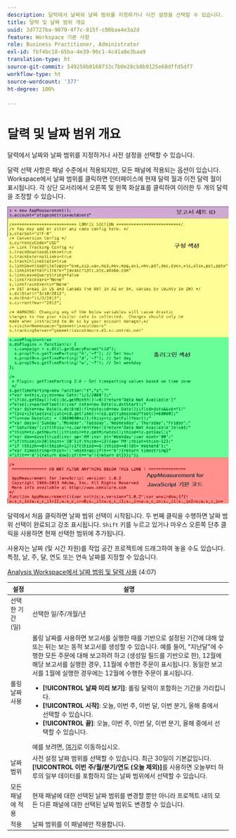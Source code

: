 ```yaml
---
description: 달력에서 날짜와 날짜 범위를 지정하거나 사전 설정을 선택할 수 있습니다.
title: 달력 및 날짜 범위 개요
uuid: 3d7727ba-9070-4f7c-815f-c98baa4e3a2d
feature: Workspace 기본 사항
role: Business Practitioner, Administrator
exl-id: fbf4bc18-65ba-4e39-96c1-4c41a8e3baa9
translation-type: ht
source-git-commit: 549258b0168733c7b0e28cb8b9125e68dffd5df7
workflow-type: ht
source-wordcount: '377'
ht-degree: 100%

---
```


# 달력 및 날짜 범위 개요

달력에서 날짜와 날짜 범위를 지정하거나 사전 설정을 선택할 수 있습니다.

달력 선택 사항은 패널 수준에서 적용되지만, 모든 패널에 적용되는 옵션이 있습니다. Workspace에서 날짜 범위를 클릭하면 인터페이스에 현재 달력 월과 이전 달력 월이 표시됩니다. 각 상단 모서리에서 오른쪽 및 왼쪽 화살표를 클릭하여 이러한 두 개의 달력을 조정할 수 있습니다.

![달력](assets/aw_calendar.png)

달력에서 처음 클릭하면 날짜 범위 선택이 시작됩니다. 두 번째 클릭을 수행하면 날짜 범위 선택이 완료되고 강조 표시됩니다. `Shift` 키를 누르고 있거나 마우스 오른쪽 단추 클릭을 사용하면 현재 선택한 범위에 추가됩니다.

사용자는 날짜 (및 시간 차원)를 작업 공간 프로젝트에 드래그하여 놓을 수도 있습니다. 특정, 날, 주, 달, 연도 또는 연속 날짜를 지정할 수 있습니다.

[Analysis Workspace에서 날짜 범위 및 달력 사용](https://docs.adobe.com/content/help/ko-KR/analytics-learn/tutorials/analysis-workspace/calendar-and-date-ranges/using-dates-in-analysis-workspace.html) (4:07)

| 설정 | 설명 |
|--- |--- |
| 선택한 기간 (일) | 선택한 일/주/개월/년 |
| 롤링 날짜 사용 | 롤링 날짜를 사용하면 보고서를 실행한 때를 기반으로 설정된 기간에 대해 앞 또는 뒤는 보는 동적 보고서를 생성할 수 있습니다. 예를 들어, &quot;지난달&quot;에 수행한 모든 주문에 대해 보고하려 하고 (생성일 필드를 기반으로 한), 12월에 해당 보고서를 실행한 경우, 11월에 수행한 주문이 표시됩니다. 동일한 보고서를 1월에 실행한 경우에는 12월에 수행한 주문이 표시됩니다. <ul><li>**[!UICONTROL 날짜 미리 보기]**: 롤링 달력이 포함하는 기간을 가리킵니다.</li><li>**[!UICONTROL 시작]**: 오늘, 이번 주, 이번 달, 이번 분기, 올해 중에서 선택할 수 있습니다.</li><li>**[!UICONTROL 끝]**: 오늘, 이번 주, 이번 달, 이번 분기, 올해 중에서 선택할 수 있습니다.</li></ul>예를 보려면, [여기](/help/analyze/analysis-workspace/components/calendar-date-ranges/custom-date-ranges.md)로 이동하십시오. |
| 날짜 범위 | 사전 설정 날짜 범위를 선택할 수 있습니다. 최근 30일이 기본값입니다. **[!UICONTROL 이번 주/월/분기/연도 (오늘 제외)]**&#x200B;를 사용하면 오늘부터 하루의 일부 데이터를 포함하지 않는 날짜 범위에서 선택할 수 있습니다. |
| 모든 패널에 적용 | 현재 패널에 대한 선택된 날짜 범위를 변경할 뿐만 아니라 프로젝트 내의 모든 다른 패널에 대한 선택된 날짜 범위도 변경할 수 있습니다. |
| 적용 | 날짜 범위를 이 패널에만 적용합니다. |
